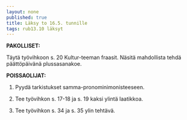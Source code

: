 ```yaml
---
layout: none
published: true
title: Läksy to 16.5. tunnille
tags: rub13.10 läksyt
---
```

**PAKOLLISET:**

Täytä työvihkoon s. 20 Kultur-teeman fraasit. Näsitä mahdollista tehdä päättöpäivänä plussasanakoe.

**POISSAOLIJAT:**

1. Pyydä tarkistukset samma-pronominimonisteeseen. 

2. Tee työvihkon s. 17-18 ja s. 19 kaksi ylintä laatikkoa.

3. Tee työvihkon s. 34 ja s. 35 ylin tehtävä.